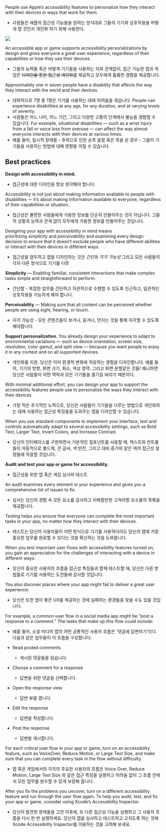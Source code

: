 People use Apple’s accessibility features to personalize how they interact with their devices in ways that work for them.
- 사람들은 애플의 접근성 기능들을 원하는 방식대로 그들의 기기와 상호작용을 어떻게 할 것인지 개인화 하기 위해 사용한다.

![](https://developer.apple.com/design/human-interface-guidelines/images/intro/foundations/foundations-accessibility-intro_2x.png)

An accessible app or game supports accessibility personalizations by design and gives everyone a great user experience, regardless of their capabilities or how they use their devices.
- 그들의 능력들 혹은 어떻게 기기들을 사용하는 지와 관계없이, 접근 가능한 앱과 게임은 ~~디자인을 통한 접근성 개인화~~를 제공하고 모두에게 훌륭한 경험을 제공합니다.

Approximately one in seven people have a disability that affects the way they interact with the world and their devices. 
- 대략적으로 7명 중 1명은 기기를 사용하는 데에 어려움을 겪습니다.
People can experience disabilities at any age, for any duration, and at varying levels of severity. 
- 사람들은 어느 나이, 어느 기간, 그리고 다양한 고통의 단계에서 불능을 경험할 수 있습니다.
For example, situational disabilities — such as a wrist injury from a fall or voice loss from overuse — can affect the way almost everyone interacts with their devices at various times.
- 예를 들어, 일시적 장애들 - 추락으로 인한 손목 골절 혹은 목을 쉰 경우 - 그들이 기기들을 사용하는 방법에 대해 영향을 끼칠 수 있습니다.

## Best practices

**Design with accessibility in mind.** 
- 접근성에 대한 디자인을 항상 생각해야 합니다.

Accessibility is not just about making information available to people with disabilities — it’s about making information available to everyone, regardless of their capabilities or situation. 
- 접근성은 불편한 사람들에게 가용한 정보를 단순히 만들어주는 것이 아닙니다. 그들의 상황과 능력과 관계 없이 모두에게 가용한 정보를 만들어주는 것입니다.

Designing your app with accessibility in mind means prioritizing _simplicity_ and _perceivability_ and examining every design decision to ensure that it doesn’t exclude people who have different abilities or interact with their devices in different ways.
- 접근성을 염두하고 앱을 디자인하는 것은 *간단*과 *지각 가능성* 그리고 모든 사람들이 각자 다른 방식으로 기기를 다루

**Simplicity** — Enabling familiar, consistent interactions that make complex tasks simple and straightforward to perform.
- 간단함 - 복잡한 업무를 간단하고 직관적으로 수행할 수 있도록 친근하고, 일관적인 상호작용을 가능하게 해야 합니다.

**Perceivability** — Making sure that all content can be perceived whether people are using sight, hearing, or touch.
- 지각 가능성 - 모든 콘텐츠들이 보거나, 듣거나, 만지는 것을 통해 지각할 수 있도록 해야합니다.

**Support personalization.** You already design your experience to adapt to environmental variations — such as device orientation, screen size, resolution, color gamut, and split view — because you want people to enjoy it in any context and on all supported devices. 
- 개인화를 지원. 당신은 이미 환경적 변화에 적응하는 경험을 디자인합니다. 예를 들어, 기기의 방향, 화면 크기, 화소, 색상 영역, 그리고 화면 분할같은 것들! 왜냐하면 당신은 사람들이 어떤 맥락과 모든 기기들을 즐기길 바라기 때문이다.

With minimal additional effort, you can design your app to support the accessibility features people use to personalize the ways they interact with their devices.
- 가장 적은 추가적인 노력으로, 당신은 사람들이 기기들을 다루는 방법으로 개인화하는 데에 사용하는 접근성 특징들을 도와주는 앱을 디자인할 수 있습니다.

When you use standard components to implement your interface, text and controls automatically adapt to several accessibility settings, such as Bold Text, Larger Text, Invert Colors, and Increase Contrast.
- 당신이 인터페이스를 구현하면서 기본적인 컴포넌트를 사용할 때, 텍스트와 컨트롤들이 자동적으로 볼드체, 큰 글씨, 색 반전, 그리고 대비 증가와 같은 여러 접근성 설정들에 적응할 것입니다.

**Audit and test your app or game for accessibility.** 
- 접근성을 위한 앱 혹은 게임 심사와 테스트

An audit examines every element in your experience and gives you a comprehensive list of issues to fix. 
- 심사는 당신의 경험 속 모든 요소를 검사하고 이해할만한 고쳐야할 요소들의 목록을 제공합니다.

Testing helps you ensure that everyone can complete the most important tasks in your app, no matter how they interact with their devices.
- 테스트는 당신이 사용자들이 어떤 방식으로 기기를 사용하더라도 당신의 앱에 가장 중요한 업무를 완료할 수 있다는 것을 확신하는 것을 도와줍니다.

When you test important user flows with accessibility features turned on, you gain an appreciation for the challenges of interacting with a device in different ways. 
- 당신이 중요한 사용자의 흐름을 접근성 특징들과 함께 테스트할 때, 당신은 다른 방법들로 기기를 사용하는 도전들에 감사할 것입니다.

You also discover places where your app might fail to deliver a great user experience.
- 당신은 또한 앱이 좋은 UX를 제공하는 것에 실패하는 환경들을 찾을 수도 있을 것입니다.

For example, a common user flow in a social media app might be “post a response to a comment.” The tasks that make up this flow could include:
- 예를 들어, 소셜 미디어 앱의 어떤 공통적인 사용자 흐름은 '댓글에 답변하기'이다. 다음과 같은 업무들이 이 흐름을 구성합니다:

-   Read posted comments
	- 게시된 댓글들을 읽습니다.
-   Choose a comment for a response
	- 답변을 위한 댓글을 선택합니다.
-   Open the response view
	- 답변 뷰를 엽니다.
-   Edit the response
	- 답변을 작성합니다.
-   Post the response
	- 답변을 게시합니다.

For each critical user flow in your app or game, turn on an accessibility feature, such as VoiceOver, Reduce Motion, or Large Text Size, and make sure that you can complete every task in the flow without difficulty. 
- 앱 혹은 게임에서의 각각의 주요한 사용자의 흐름은 Voice Over, Reduce Motion, Large Text Size 와 같은 접근 특징을 실행하고 어려움 없이 그 흐름 안에서 모든 업무를 완수할 수 있게 보장해 줍니다.

After you fix the problems you uncover, turn on a different accessibility feature and run through the user flow again. To help you audit, test, and fix your app or game, consider using Xcode’s Accessibility Inspector.
- 당신이 발견한 문제들을 고친 이후에, 또 다른 접근성 기능을 실행하고 그 사용자 흐름을 다시 한 번 실행하세요. 당신의 앱을 심사하고 테스트하고 고치도록 하는 것에 Xcode Accessibility Inspector를 이용하는 것을 고려해 보세요.

